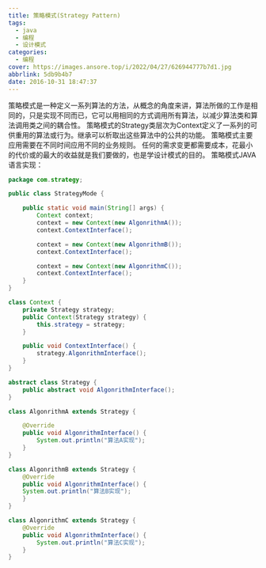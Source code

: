 ```yaml
---
title: 策略模式(Strategy Pattern)
tags:
  - java
  - 编程
  - 设计模式
categories:
  - 编程
cover: https://images.ansore.top/i/2022/04/27/626944777b7d1.jpg
abbrlink: 5db9b4b7
date: 2016-10-31 18:47:37
---
```


策略模式是一种定义一系列算法的方法，从概念的角度来讲，算法所做的工作是相同的，只是实现不同而已，它可以用相同的方式调用所有算法，以减少算法类和算法调用类之间的耦合性。 策略模式的Strategy类层次为Context定义了一系列的可供重用的算法或行为。继承可以析取出这些算法中的公共的功能。 策略模式主要应用需要在不同时间应用不同的业务规则。 任何的需求变更都需要成本，花最小的代价或的最大的收益就是我们要做的，也是学设计模式的目的。 策略模式JAVA语言实现：

<!-- more -->

```java
package com.strategy;

public class StrategyMode {

    public static void main(String[] args) {
        Context context;
        context = new Context(new AlgonrithmA());
        context.ContextInterface();

        context = new Context(new AlgonrithmB());
        context.ContextInterface();

        context = new Context(new AlgonrithmC());
        context.ContextInterface();
    }
}

class Context {
    private Strategy strategy;
    public Context(Strategy strategy) {
        this.strategy = strategy;
    }

    public void ContextInterface() {
        strategy.AlgonrithmInterface();
    }
}

abstract class Strategy {
    public abstract void AlgonrithmInterface();
}

class AlgonrithmA extends Strategy {

    @Override
    public void AlgonrithmInterface() {
        System.out.println("算法A实现");
    }
}

class AlgonrithmB extends Strategy {
    @Override
    public void AlgonrithmInterface() {
    System.out.println("算法B实现");    
    }
}

class AlgonrithmC extends Strategy {
    @Override
    public void AlgonrithmInterface() {
        System.out.println("算法C实现");
    }
}
```

